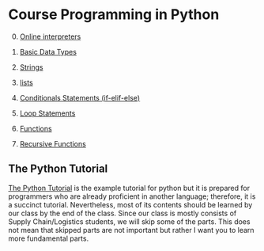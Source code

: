# Course Programming in Python


0. [Online interpreters](online-interpreters.md)

1. [Basic Data Types](basic-data-types.md)

2. [Strings](strings.md)

3. [lists](python-list.md)

4. [Conditionals Statements (if-elif-else)](conditionals-statements.md)

5. [Loop Statements](loop-statements.md)


6. [Functions](functions.md)

6. [Recursive Functions](recursive-functions.md)

## The Python Tutorial

[The Python Tutorial](https://docs.python.org/3/tutorial/index.html) is the example tutorial for python but it is prepared for programmers who are already proficient in another language; therefore, it is a succinct tutorial.
Nevertheless, most of its contents should be learned by our class by the end of the class.
Since our class is mostly consists of Supply Chain/Logistics students, we will skip some of the parts.
This does not mean that skipped parts are not important but rather I want you to learn more fundamental parts.




